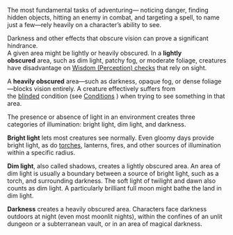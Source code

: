 The most fundamental tasks of adventuring— noticing danger, finding hidden objects, hitting an enemy in combat, and targeting a spell, to name just a few—rely heavily on a character’s ability to see.  
  
Darkness and other effects that obscure vision can prove a significant hindrance.  
A given area might be lightly or heavily obscured. In a **lightly obscured** area, such as dim light, patchy fog, or moderate foliage, creatures have disadvantage on [Wisdom (Perception) checks](https://roll20.net/compendium/dnd5e/Rules:Ability%20Scores?expansion=0#toc_30) that rely on sight.  
  
A **heavily obscured** area—such as darkness, opaque fog, or dense foliage—blocks vision entirely. A creature effectively suffers from the [blinded](https://roll20.net/compendium/dnd5e/Rules:Conditions?expansion=0#toc_1) condition (see [Conditions](https://roll20.net/compendium/dnd5e/Rules:Conditions?expansion=0#content) ) when trying to see something in that area.  
  
The presence or absence of light in an environment creates three categories of illumination: bright light, dim light, and darkness.  
  
**Bright light** lets most creatures see normally. Even gloomy days provide bright light, as do [torches](https://roll20.net/compendium/dnd5e/Items:Torch?expansion=0#content), lanterns, fires, and other sources of illumination within a specific radius.  
  
**Dim light**, also called shadows, creates a lightly obscured area. An area of dim light is usually a boundary between a source of bright light, such as a torch, and surrounding darkness. The soft light of twilight and dawn also counts as dim light. A particularly brilliant full moon might bathe the land in dim light.  
  
**Darkness** creates a heavily obscured area. Characters face darkness outdoors at night (even most moonlit nights), within the confines of an unlit dungeon or a subterranean vault, or in an area of magical darkness.